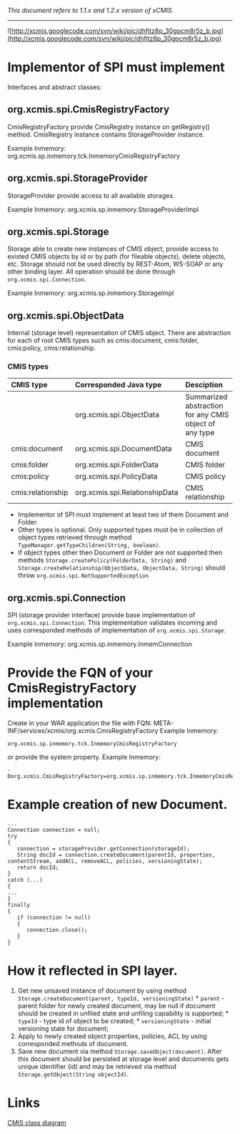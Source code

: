 _This document refers to 1.1.x and 1.2.x version of xCMIS._




---



![http://xcmis.googlecode.com/svn/wiki/pic/dhfjtz8p_30gpcm8r5z_b.jpg](http://xcmis.googlecode.com/svn/wiki/pic/dhfjtz8p_30gpcm8r5z_b.jpg)

# Implementor of SPI must implement #

Interfaces and abstract classes:

## org.xcmis.spi.CmisRegistryFactory ##

CmisRegistryFactory provide CmisRegistry instance on getRegistry() method. CmisRegistry instance contains StorageProvider instance.

Example Inmemory: org.xcmis.sp.inmemory.tck.InmemoryCmisRegistryFactory

## org.xcmis.spi.StorageProvider ##

StorageProvider provide access to all available storages.

Example Inmemory: org.xcmis.sp.inmemory.StorageProviderImpl

## org.xcmis.spi.Storage ##

Storage able to create new instances of CMIS object, provide access to existed CMIS objects by  id or by path (for fileable objects), delete objects, etc. Storage should not be used directly by REST-Atom, WS-SOAP or any other binding layer. All operation should be done through `org.xcmis.spi.Connection`.

Example Inmemory: org.xcmis.sp.inmemory.StorageImpl

## org.xcmis.spi.ObjectData ##

Internal (storage level) representation of CMIS object. There are abstraction for each of root CMIS types such as cmis:document, cmis:folder, cmis:policy, cmis:relationship.

### CMIS types ###
|CMIS type|Corresponded Java type|Desciption|
|:--------|:---------------------|:---------|
|  |org.xcmis.spi.ObjectData|Summarized abstraction for any CMIS object of any type|
|cmis:document|org.xcmis.spi.DocumentData|CMIS document|
|cmis:folder|org.xcmis.spi.FolderData|CMIS folder|
|cmis:policy|org.xcmis.spi.PolicyData|CMIS policy|
|cmis:relationship|org.xcmis.spi.RelationshipData|CMIS relationship|

  * Implementor of SPI must implement at least two of them Document and Folder.
  * Other types is optional. Only supported types must be in collection of object types retrieved through method `TypeManager.getTypeChildren(String, boolean)`.
  * If object types other then Document or Folder are not supported then methods `Storage.createPolicy(FolderData, String)` and `Storage.createRelationship(ObjectData, ObjectData, String)` should throw `org.xcmis.spi.NotSupportedException`

## org.xcmis.spi.Connection ##
SPI (storage provider interface) provide base implementation of `org.xcmis.spi.Connection`. This implementation validates incoming and uses corresponded methods of implementation of `org.xcmis.spi.Storage`.

Example Inmemory: org.xcmis.sp.inmemory.InmemConnection

# Provide the FQN of your CmisRegistryFactory implementation #

Create in your WAR application the file with FQN:
META-INF/services/xcmis/org.xcmis.CmisRegistryFactory
Example Inmemory:
```
org.xcmis.sp.inmemory.tck.InmemoryCmisRegistryFactory
```
or provide the system property.
Example Inmemory:
```
-Dorg.xcmis.CmisRegistryFactory=org.xcmis.sp.inmemory.tck.InmemoryCmisRegistryFactory
```

# Example creation of new Document. #
```
...
Connection connection = null;
try
{
   connection = storageProvider.getConnection(storageId);
   String docId = connection.createDocument(parentId, properties, contentStream, addACL, removeACL, policies, versioningState);
   return docId;
}
catch (...)
{
...
}
finally
{
   if (connection != null)
   {
      connection.close();
   }
}
```

# How it reflected in SPI layer. #

  1. Get new unsaved instance of document by using method `Storage.createDocument(parent, typeId, versioningState)`
    * `parent` - parent folder for newly created document, may be null if document should be created in unfiled state and unfiling capability is supported;
    * `typeId` - type id of object to be created;
    * `versioningState` - initial versioning state for document;
  1. Apply to newly created object properties, policies, ACL by using corresponded methods of document.
  1. Save new document via method `Storage.saveObject(document)`. After this document should be persisted at storage level and documents gets unique identifier (id) and may be retrieved via method `Storage.getObject(String objectId)`.

# Links #
[CMIS class diagram](https://wiki-int.exoplatform.org/display/exoproducts/CMIS+class+diagram)